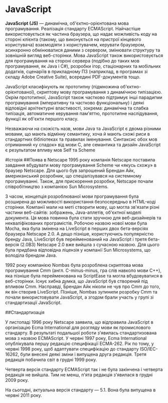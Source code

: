 # JavaScript
**JavaScript (JS)** — динамічна, об'єктно-орієнтована мова програмування. Реалізація стандарту ECMAScript. Найчастіше використовується як частина браузера, що надає можливість коду на стороні клієнта (такому, що виконується на пристрої кінцевого користувача) взаємодіяти з користувачем, керувати браузером, асинхронно обмінюватися даними з сервером, змінювати структуру та зовнішній вигляд веб-сторінки. Мова JavaScript також використовується для програмування на стороні сервера (подібно до таких мов програмування, як Java і C#), розробки ігор, стаціонарних та мобільних додатків, сценаріїв в прикладному ПЗ (наприклад, в програмах зі складу Adobe Creative Suite), всередині PDF-документів тощо.

JavaScript класифікують як прототипну (підмножина об'єктно-орієнтованої), скриптову мову програмування з динамічною типізацією. Окрім прототипної, JavaScript також частково підтримує інші парадигми програмування (імперативну та частково функціональну) і деякі відповідні архітектурні властивості, зокрема: динамічна та слабка типізація, автоматичне керування пам'яттю, прототипне наслідування, функції як об'єкти першого класу.

Незважаючи на схожість назв, мови Java та JavaScript є двома різними мовами, що мають відмінну семантику, хоча й мають схожі риси в стандартних бібліотеках та правилах іменування. Синтаксис обох мов отриманний «у спадок» від мови С, але семантика та дизайн JavaScript є результатом впливу мов Self та Scheme

#Історія
##Поява в Netscape
1995 року компанія Netscape поставила завдання вбудувати мову програмування Scheme чи «якусь схожу» в браузер Netscape. Для цього був запрошений Брендан Айк, американський розробник, що спеціалізувався на системному програмуванні. Також, для прискорення розробки, Netscape почали співробітництво з компанією Sun Microsystems.

З часом, концепція розроблюваної мови програмування була розширена до можливості використання безпосередньо в HTML-коді сторінки. Компанії мали на меті створити мову, що могла зв'язати різні частини веб-сайтів: зображень, Java-аплетів, об'єктної моделі документа. Ця мова повинна була стати зручною для веб-дизайнерів та некваліфікованих програмістів. Робочою назвою нової мови була Mocha, яка була змінена на LiveScript в перших двох бета-версіях браузера Netscape 2.0. А дещо пізніше, користуючись популярністю бренду Java, LiveScript був перейменований на JavaScript і третя бета-версія (2.0B3) Netscape 2.0 вже вийшла з сучасною назвою. Для цього була придбана відповідна ліцензія у компанії Sun Microsystems, що володіла брендом Java.

1992 року компанією Nombas була розроблена скриптова мова програмування Cmm (англ. С-minus-minus, гра слів навколо мови С++), яка пізніше була перейменована на ScriptEase та могла вбудовуватися в веб-сторінки. Існує хибна думка, що JavaScript був створений під впливом Cmm. Насправді, Брендан Айк ніколи не чув про Cmm до того, як він створив LiveScript. Пізніше, Nombas зупинили розробку Cmm та почали використовувати JavaScript, а згодом брали участь у групі зі стандартизації JavaScript.

##Стандартизація

У листопаді 1996 року Netscape заявила, що відправила JavaScript в організацію Ecma International для розгляду мови як промислового стандарту. В результаті подальшої роботи з'явилась стандартизована мова з назвою ECMAScript. У червні 1997 року, Ecma International опублікувала першу редакцію специфікації ECMA-262. Рік по тому, у червні 1998 року, щоб адаптувати специфікацію до стандарту ISO/IEC-16262, були внесені деякі зміни і випущена друга редакція. Третя редакція побачила світ в грудні 1999 року.

Четверта версія стандарту ECMAScript так і не була закінчена і четверта редакція не вийшла. Тим не менш, п'ята редакція з'явилася в грудні 2009 року.

На сьогодні, актуальна версія стандарту — 5.1. Вона була випущена в червні 2011 року.